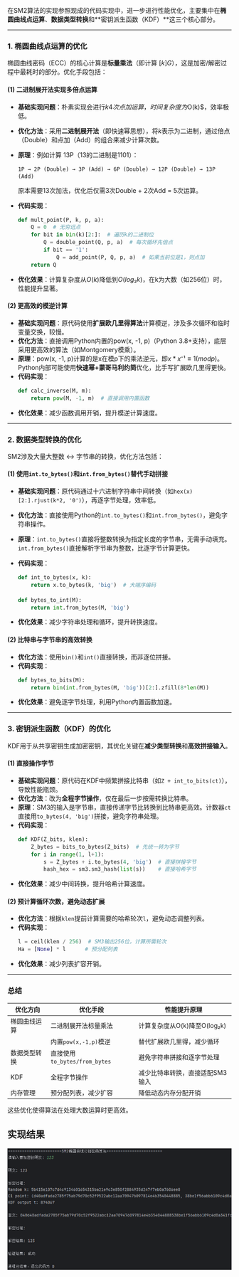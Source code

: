 在SM2算法的实现参照现成的代码实现中，进一步进行性能优化，主要集中在**椭圆曲线点运算**、**数据类型转换**和**密钥派生函数（KDF）**这三个核心部分。

---

### **1. 椭圆曲线点运算的优化**
椭圆曲线密码（ECC）的核心计算是**标量乘法**（即计算 $[k]G$），这是加密/解密过程中最耗时的部分。优化手段包括：

#### **(1) 二进制展开法实现多倍点运算**
- **基础实现问题**：朴素实现会进行$k4次点加运算，时间复杂度为$O(k)$，效率极低。
- **优化方法**：采用**二进制展开法**（即快速幂思想），将$k$表示为二进制，通过倍点（Double）和点加（Add）的组合来减少计算次数。
- **原理**：例如计算 13P（13的二进制是1101）：
  
  ```
  1P → 2P (Double) → 3P (Add) → 6P (Double) → 12P (Double) → 13P (Add)
  ```
  
  原本需要13次加法，优化后仅需3次Double + 2次Add = 5次运算。
- **代码实现**：
  ```python
  def mult_point(P, k, p, a):
      Q = 0  # 无穷远点
      for bit in bin(k)[2:]:  # 遍历k的二进制位
          Q = double_point(Q, p, a)  # 每次循环先倍点
          if bit == '1':
              Q = add_point(P, Q, p, a)  # 如果当前位是1，则点加
      return Q
  ```
- **优化效果**：计算复杂度从$O(k)$降低到$O(log₂k)$，在k为大数（如256位）时，性能提升显著。

#### **(2) 更高效的模逆计算**
- **基础实现问题**：原代码使用**扩展欧几里得算法**计算模逆，涉及多次循环和临时变量交换，较慢。
- **优化方法**：直接调用Python内置的pow(x, -1, p)（Python 3.8+支持），底层采用更高效的算法（如Montgomery模乘）。
- **原理**：pow(x, -1, p)计算的是x在模p下的乘法逆元，即$x * x⁻¹ ≡ 1 (mod p)$。Python内部可能使用**快速幂+蒙哥马利约简**优化，比手写扩展欧几里得更快。
- **代码实现**：
  ```python
  def calc_inverse(M, m):
      return pow(M, -1, m)  # 直接调用内置函数
  ```
- **优化效果**：减少函数调用开销，提升模逆计算速度。

---

### **2. 数据类型转换的优化**
SM2涉及大量大整数 ↔ 字节串的转换，优化方法包括：

#### **(1) 使用`int.to_bytes()`和`int.from_bytes()`替代手动拼接**
- **基础实现问题**：原代码通过十六进制字符串中间转换（如`hex(x)[2:].rjust(k*2, '0')`），再逐字节处理，效率低。
- **优化方法**：直接使用Python的`int.to_bytes()`和`int.from_bytes()`，避免字符串操作。
- **原理**：`int.to_bytes()`直接将整数转换为指定长度的字节串，无需手动填充。`int.from_bytes()`直接解析字节串为整数，比逐字节计算更快。
- **代码实现**：
  
  ```python
  def int_to_bytes(x, k):
      return x.to_bytes(k, 'big')  # 大端序编码
  
  def bytes_to_int(M):
      return int.from_bytes(M, 'big')
  ```
- **优化效果**：减少字符串处理和循环，提升转换速度。

#### **(2) 比特串与字节串的高效转换**
- **优化方法**：使用`bin()`和`int()`直接转换，而非逐位拼接。
- **代码实现**：
  ```python
  def bytes_to_bits(M):
      return bin(int.from_bytes(M, 'big'))[2:].zfill(8*len(M))
  ```
- **优化效果**：避免逐字节处理，利用Python内置函数加速。

---



### **3. 密钥派生函数（KDF）的优化**

KDF用于从共享密钥生成加密密钥，其优化关键在**减少类型转换**和**高效拼接输入**。

#### **(1) 直接操作字节**
- **基础实现问题**：原代码在KDF中频繁拼接比特串（如`Z + int_to_bits(ct)`），导致性能瓶颈。
- **优化方法**：改为**全程字节操作**，仅在最后一步按需转换比特串。
- **原理**：SM3的输入是字节串，直接传递字节比转换到比特串更高效。计数器`ct`直接用`to_bytes(4, 'big')`拼接，避免字符串处理。
- **代码实现**：
  ```python
  def KDF(Z_bits, klen):
      Z_bytes = bits_to_bytes(Z_bits)  # 先统一转为字节
      for i in range(1, l+1):
          s = Z_bytes + i.to_bytes(4, 'big')  # 直接拼接字节
          hash_hex = sm3.sm3_hash(list(s))    # 直接哈希字节
  ```
- **优化效果**：减少中间转换，提升哈希计算速度。

#### **(2) 预计算循环次数，避免动态扩展**
- **优化方法**：根据`klen`提前计算需要的哈希轮次`l`，避免动态调整列表。
- **代码实现**：
  ```python
  l = ceil(klen / 256)  # SM3输出256位，计算所需轮次
  Ha = [None] * l      # 预分配列表
  ```
- **优化效果**：减少列表扩容开销。

---

### **总结**
| 优化方向     | 优化手段                      | 性能提升原理                    |
| ------------ | ----------------------------- | ------------------------------- |
| 椭圆曲线运算 | 二进制展开法标量乘法          | 计算复杂度从O(k)降至O(log₂k)    |
|              | 内置`pow(x,-1,p)`模逆         | 替代扩展欧几里得，减少循环      |
| 数据类型转换 | 直接使用`to_bytes/from_bytes` | 避免字符串拼接和逐字节处理      |
| KDF          | 全程字节操作                  | 减少比特串转换，直接适配SM3输入 |
| 内存管理     | 预分配列表，减少扩容          | 降低动态内存分配开销            |

这些优化使得算法在处理大数运算时更高效。

## 实现结果

![image4.png](https://github.com/eterna1ove1/luojiayu_202200460142/blob/main/images/image4.png?raw=true)